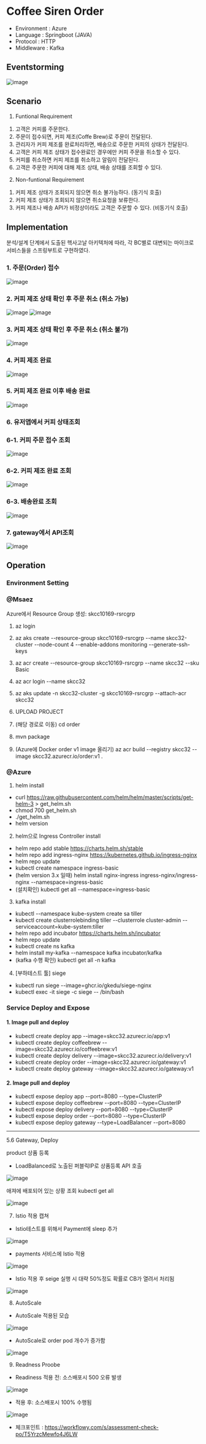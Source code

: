 
# Coffee Siren Order

* Environment : Azure
* Language : Springboot (JAVA)
* Protocol : HTTP
* Middleware : Kafka

## Eventstorming

![image](https://github.com/92phantom/lv2_CoffeeOrder/blob/main/_report/_brainstorming.png)

## Scenario 
  
1) Funtional Requirement
  
  1. 고객은 커피를 주문한다.
  2. 주문이 접수되면, 커피 제조(Coffe Brew)로 주문이 전달된다.
  3. 관리자가 커피 제조를 완료처리하면, 배송으로 주문한 커피의 상태가 전달된다.
  4. 고객은 커피 제조 상태가 접수완료인 경우에만 커피 주문을 취소할 수 있다.
  5. 커피를 취소하면 커피 제조를 취소하고 알림이 전달된다.
  6. 고객은 주문한 커피에 대해 제조 상태, 배송 상태를 조회할 수 있다.
  
2) Non-funtional Requirement
  
  1. 커피 제조 상태가 조회되지 않으면 취소 불가능하다. (동기식 호출)
  2. 커피 제조 상태가 조회되지 않으면 취소요청을 보류한다.
  3. 커피 제조나 배송 API가 비정상이라도 고객은 주문할 수 있다. (비동기식 호출)

## Implementation

분석/설계 단계에서 도출된 헥사고날 아키텍처에 따라, 각 BC별로 대변되는 마이크로 서비스들을 스프링부트로 구현하였다. 
  
  
### 1. 주문(Order) 접수
  
![image](https://github.com/92phantom/lv2_CoffeeOrder/blob/main/_report/01.order.png)
  

### 2. 커피 제조 상태 확인 후 주문 취소 (취소 가능)
![image](https://github.com/92phantom/lv2_CoffeeOrder/blob/main/_report/01-2.order_success_1.png)
![image](https://github.com/92phantom/lv2_CoffeeOrder/blob/main/_report/01-2.order_success_2.png)


### 3. 커피 제조 상태 확인 후 주문 취소 (취소 불가)
![image](https://github.com/92phantom/lv2_CoffeeOrder/blob/main/_report/01-3.order_cancel_fail.png)
  

### 4. 커피 제조 완료
![image](https://github.com/92phantom/lv2_CoffeeOrder/blob/main/_report/02.%20brewComplete.png)
  

### 5. 커피 제조 완료 이후 배송 완료
![image](https://github.com/92phantom/lv2_CoffeeOrder/blob/main/_report/03.%20Delivery.png)
  

### 6. 유저앱에서 커피 상태조회
  
###  6-1. 커피 주문 접수 조회
![image](https://github.com/92phantom/lv2_CoffeeOrder/blob/main/_report/04-1.%20Userapp_order.png)
  

###  6-2. 커피 제조 완료 조회
![image](https://github.com/92phantom/lv2_CoffeeOrder/blob/main/_report/04-2.%20Userapp_brew.png)

###  6-3. 배송완료 조회
![image](https://github.com/92phantom/lv2_CoffeeOrder/blob/main/_report/04.%20Userapp_delivery.png)
  

### 7. gateway에서 API조회
![image](https://github.com/92phantom/lv2_CoffeeOrder/blob/main/_report/0.gateway%EC%97%90%EC%84%9C%20api%EB%93%A4%EC%A1%B0%ED%9A%8C.png)

## Operation 
  
### Environment Setting

### @Msaez
Azure에서 Resource Group 생성: skcc10169-rsrcgrp

1. az login  
2. az aks create --resource-group skcc10169-rsrcgrp --name skcc32-cluster --node-count 4 --enable-addons monitoring --generate-ssh-keys  
3. az acr create --resource-group skcc10169-rsrcgrp --name skcc32 --sku Basic  
4. az acr login --name skcc32  
5. az aks update -n skcc32-cluster -g skcc10169-rsrcgrp --attach-acr skcc32  

6. UPLOAD PROJECT  
7. (해당 경로로 이동) cd order  
8. mvn package  
9. (Azure에 Docker order v1 image 올리기) az acr build --registry skcc32 --image skcc32.azurecr.io/order:v1 .

### @Azure

1. helm install 

* curl https://raw.githubusercontent.com/helm/helm/master/scripts/get-helm-3 > get_helm.sh
* chmod 700 get_helm.sh
* ./get_helm.sh
* helm version

2. helm으로 Ingress Controller install

* helm repo add stable https://charts.helm.sh/stable
* helm repo add ingress-nginx https://kubernetes.github.io/ingress-nginx
* helm repo update
* kubectl create namespace ingress-basic
* (helm version 3.x 일때) helm install nginx-ingress ingress-nginx/ingress-nginx --namespace=ingress-basic
* (설치확인) kubectl get all --namespace=ingress-basic

3. kafka install 
* kubectl --namespace kube-system create sa tiller
* kubectl create clusterrolebinding tiller --clusterrole cluster-admin --serviceaccount=kube-system:tiller
* helm repo add incubator https://charts.helm.sh/incubator
* helm repo update
* kubectl create ns kafka
* helm install my-kafka --namespace kafka incubator/kafka
* (kafka 수행 확인) kubectl get all -n kafka
  
4. [부하테스트 툴] siege
* kubectl run siege --image=ghcr.io/gkedu/siege-nginx 
* kubectl exec -it siege -c siege -- /bin/bash

### Service Deploy and Expose

#### 1. Image pull and deploy
* kubectl create deploy app --image=skcc32.azurecr.io/app:v1
* kubectl create deploy coffeebrew --image=skcc32.azurecr.io/coffeebrew:v1
* kubectl create deploy delivery --image=skcc32.azurecr.io/delivery:v1
* kubectl create deploy order --image=skcc32.azurecr.io/gateway:v1
* kubectl create deploy gateway --image=skcc32.azurecr.io/gateway:v1

#### 2. Image pull and deploy
* kubectl expose deploy app --port=8080 --type=ClusterIP
* kubectl expose deploy coffeebrew --port=8080 --type=ClusterIP
* kubectl expose deploy delivery --port=8080 --type=ClusterIP
* kubectl expose deploy order --port=8080 --type=ClusterIP
* kubectl expose deploy gateway --type=LoadBalancer --port=8080

---------------------------------------------------------------

5.6 Gateway, Deploy

product 상품 등록 
 - LoadBalanced로 노출된 퍼블릭IP로 상품등록 API 호출

![image](https://user-images.githubusercontent.com/75401920/105001534-42008000-5a73-11eb-8ab7-c955745e7703.png)


애져에 배포되어 있는 상황 조회 kubectl get all

![image](https://user-images.githubusercontent.com/75401920/105000728-06b18180-5a72-11eb-8609-e527c48f7060.png)



7. Istio 적용 캡쳐

  - Istio테스트를 위해서 Payment에 sleep 추가
  
![image](https://user-images.githubusercontent.com/75401920/105005616-e89b4f80-5a78-11eb-82cb-de53e5881e3f.png)

 - payments 서비스에 Istio 적용
   
![image](https://user-images.githubusercontent.com/75401920/105006822-7f1c4080-5a7a-11eb-9191-db35233773d3.png)

 - Istio 적용 후 seige 실행 시 대략 50%정도 확률로 CB가 열려서 처리됨

![image](https://user-images.githubusercontent.com/75401920/105006958-b2f76600-5a7a-11eb-99f3-c8b81a4ec270.png)

8. AutoScale

 - AutoScale 적용된 모습

![image](https://user-images.githubusercontent.com/75401920/105006642-4714fd80-5a7a-11eb-8424-aa2dede45666.png)

 - AutoScale로  order pod 개수가 증가함

![image](https://user-images.githubusercontent.com/75401920/105006308-cf46d300-5a79-11eb-96db-77d865c9bfe9.png)


9. Readness Proobe
 
  - Readiness 적용 전: 소스배포시 500 오류 발생
  
![image](https://user-images.githubusercontent.com/75401920/105004548-7d04b280-5a77-11eb-95cb-d5fe19a40557.png)


  - 적용 후: 소스배포시 100% 수행됨

![image](https://user-images.githubusercontent.com/75401920/105004912-f0a6bf80-5a77-11eb-88ee-f0bcd8f67f45.png)

- 체크포인트 : https://workflowy.com/s/assessment-check-po/T5YrzcMewfo4J6LW

